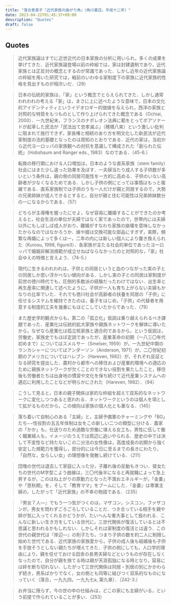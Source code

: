 ```yaml
---
title: "落合恵美子『近代家族の曲がり角』（角川書店，平成十二年）"
date: 2023-04-22T01:45:37+09:00
description: "Quotes"
draft: false
---
```


## Quotes
> 近代家族論はすでに近世近代の日本家族の分析に用いられ，多くの成果を挙げてきた．近代家族論登場以前の枠組では，家は封建遺制であり，近代家族とは正反対の概念とするのが常識であった．しかし近年の近代家族論の枠組を用いた研究では，戦前のいわゆる家制度下の家族に近代家族的性格を見出すものが相次いだ．（29）

> 日本の伝統的家族は，「家」という概念でとらえられてきた．しかし通常われわれの考える「家」は，まさに上に述べたような意味で，日本の文化的アイデンティティというイデオロギー的価値を与えられ，西洋の家族と対照的な特質をもつものとして作り上げられてきた概念である（Ochiai, 2000）．一九世紀末，フランスのナポレオン法典に範をとってボアソナードが起草した民法が「民法出て忠孝滅ぶ」（穂積八束）という激しい批判に阻まれて施行できず，家長権と相続のあり方を明文化した新民法が近代家制度の法的基礎となったのは周知のとおりである．近代の家は，当初から近代ヨーロッパの家族観への対抗を意識して構成された「創られた伝統」（Hobshaum and Ranger eds., 1983）なのである．（45-6.）

> 転換の移行期における人口増加は，日本のような直系家族（stem family）社会にはまた少し違った効果を及ぼす．一夫婦当たり成人する子供数が多いという条件は，親の側の同居可能性を一方的に高める．子供のいない高齢者が少なくなるためである．しかし子供の側にとっては事情はもっと複雑である．直系家族制では子供のうち一人だけが親と同居するので，大勢の兄弟姉妹が成人できるとすると，自分が親と住む可能性は兄弟姉妹数分の一になるからである．（57）

> どちらが主導権を握ったにせよ，なぜ容易に離婚することができたのか考えると，社会生活の単位が夫婦ではなく家であったので，世帯内には夫婦以外にもしばしば成人がおり，離婚がすなわち家族の崩壊を意味しなかったからなのではなかろうか．嫁や婿は交換可能な部品にすぎず，実際，頻繁な再婚によって多くは一，二年の内には新しい個人により置き換えられた（Kurosu, 1998, figure3）．各家族が主たる社会的単位であったヨーロッパで婚姻非解消規範が成立せねばならなかったのと対照的な，「家」社会ゆえの特徴と言えよう．（74-5.）

> 現代に生きるわれわれは，子供との同居というと血のつながった実の子との同居しか思い浮かべない傾向がある．しかし実の子との同居は家制度が前世の徳川時代でも，圧倒的多数派の経験だったわけではない．出生率と再生産率に関連して述べたように，子供が一人も育ち上がらない夫婦もかなりの比率でいた．それでも徳川社会が高齢者の扶養を同居の「子供」に任せるシステムを維持できたのは，養子をはじめ，「子供」の代替者を用意する制度的工夫を幾重にもほどこしていたからであった．（79）

> また歴史学的観点からも，第二の「孤立化」仮説は乗り越えられるべき課題であった．産業化は伝統的拡大家族や親族ネットワークを解体に導いたから，なぜなら産業化は孤立核家族と適合的であるから，という仮説は，労働史，家族史でもほぼ定説であったが，産業革命の初期（一八三〇年代初めまで）についてはスメルサー（Smelser, 1959）が，一九世紀中期のランカシャーについてはアンダーソン（Anderson, 1971）が，二〇世紀初期のアメリカについてはハレブン（Hareven, 1982）が，それぞれ反証となる研究を提出した．農村から都市への移住および産業的環境への適応のために親族ネットワークが欠くことのできない役割を果たしたこと，移住後も労働者たちは出身地の慣習や文化を保ち続けて近代産業システムへの適応に利用したことなどが明らかにされた（Hareven, 1982）．（94）

> こうして見ると，日本の親子関係は家的な枠組を超えて双系的なネットワークに変化しつつあると思われる．ネットワークというのは個人を項として拡がるものだから，この傾向は家族の個人化とも重なる．（145）

> 落ち着いて自制心のある「主婦」と，主婦予備軍のチャーミングや「BG」たち−−性役割の五五年体制は女をこの新しい二つの類型に分ける．農家の「かか」も，仕送りのため過酷な労働に堪える女工も，男性に伍して働く職業婦人も，イメージのうえでは周辺に追いやられる．歴史の中では決して不変性など持たないこの二分法の女性像は，高度成長の初期から強く安定した規範力を獲得し，部分的には今日に至るまでの長きにわたり，「自然な，女らしい女」の理想像を発散し続けている．（211）

> 団塊の世代は退去して家庭に入った分，子離れ後の反動もきつい．彼女たちの世代のM字型こよう曲線は，三〇代後半になると再就職によって急上昇するが，このはね上がりの原動力となった不満おエネルギーが，「金妻」や「思秋期」を，そして「教育ママ」をブームにした．『金妻』は専業主婦の，したがって「近代家族」の不幸の物語である．（235）

> 『男女７人––』でもう一つ気がつくのは，マザコン，シスコン，ファザコンが，男女を問わずごろごろしていることだ．つき合っている相手を親や姉が気に入ってくれるかどうかが，たいへんな重大事として扱われる．こんなに新しい生き方をしている世代に，三世代関係が復活しているとは不思議と思われるかもしれない．しかしそれは家制度の復活とは違う．この世代の親世代は『岸辺––』の則子たち，つまり子供の数を約二人に制限し始めた世代である．近代家族の家族愛から，子供の成人後も結婚後も子供を手放そうとしない親たちが増えてきた．子供の側にしても，人口学的理由により，親を任せておける田舎の長男夫婦などというものが存在しなくなったので，自分が親を捨てる時は親が天涯孤独になる時となり，容易には絆を断ち切れない．したがって三世代関係は同居・別居の別にかかわらず続き，男系ばかりでなく，女の側とも同等に結びつく双系的なものになっていく（落合，一九九四，一九九七a, 第九章）．（242-3.）

> お弁当に限らず，今の世の中の仕組みは，どこの家にも主婦がいる，という前提で作られていることが多い．（253）